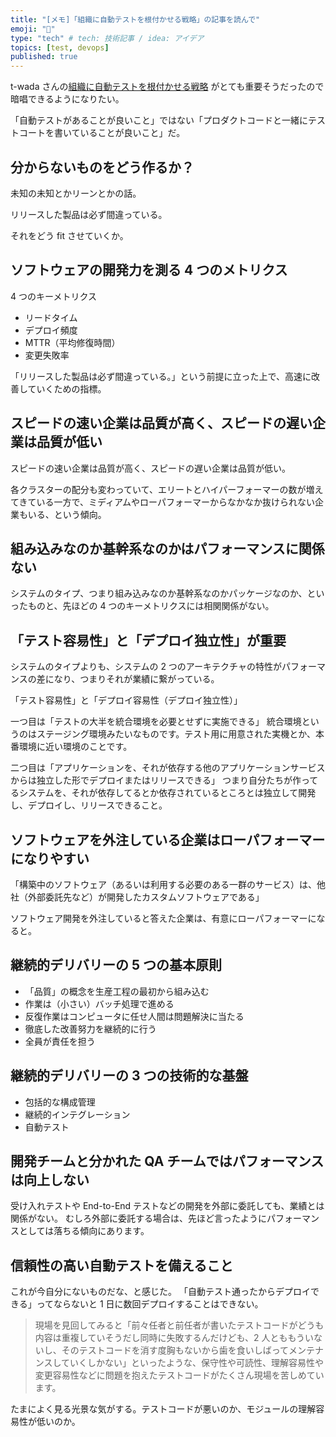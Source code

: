 ```yaml
---
title: "[メモ]「組織に自動テストを根付かせる戦略」の記事を読んで"
emoji: "📝"
type: "tech" # tech: 技術記事 / idea: アイデア
topics: [test, devops]
published: true
---
```


t-wada さんの[組織に自動テストを根付かせる戦略](https://www.publickey1.jp/blog/22/12022.html)
がとても重要そうだったので暗唱できるようになりたい。

「自動テストがあることが良いこと」ではない「プロダクトコードと一緒にテストコートを書いていることが良いこと」だ。

## 分からないものをどう作るか？

未知の未知とかリーンとかの話。

リリースした製品は必ず間違っている。

それをどう fit させていくか。

## ソフトウェアの開発力を測る 4 つのメトリクス

4 つのキーメトリクス

- リードタイム
- デプロイ頻度
- MTTR（平均修復時間）
- 変更失敗率

「リリースした製品は必ず間違っている。」という前提に立った上で、高速に改善していくための指標。

## スピードの速い企業は品質が高く、スピードの遅い企業は品質が低い

スピードの速い企業は品質が高く、スピードの遅い企業は品質が低い。

各クラスターの配分も変わっていて、エリートとハイパーフォーマーの数が増えてきている一方で、ミディアムやローパフォーマーからなかなか抜けられない企業もいる、という傾向。

## 組み込みなのか基幹系なのかはパフォーマンスに関係ない

システムのタイプ、つまり組み込みなのか基幹系なのかパッケージなのか、といったものと、先ほどの 4 つのキーメトリクスには相関関係がない。

## 「テスト容易性」と「デプロイ独立性」が重要

システムのタイプよりも、システムの 2 つのアーキテクチャの特性がパフォーマンスの差になり、つまりそれが業績に繋がっている。

「テスト容易性」と「デプロイ容易性（デプロイ独立性）」

一つ目は「テストの大半を統合環境を必要とせずに実施できる」
統合環境というのはステージング環境みたいなものです。テスト用に用意された実機とか、本番環境に近い環境のことです。

二つ目は「アプリケーションを、それが依存する他のアプリケーションサービスからは独立した形でデプロイまたはリリースできる」
つまり自分たちが作ってるシステムを、それが依存してるとか依存されているところとは独立して開発し、デプロイし、リリースできること。

## ソフトウェアを外注している企業はローパフォーマーになりやすい

「構築中のソフトウェア（あるいは利用する必要のある一群のサービス）は、他社（外部委託先など）が開発したカスタムソフトウェアである」

ソフトウェア開発を外注していると答えた企業は、有意にローパフォーマーになると。

## 継続的デリバリーの 5 つの基本原則

- 「品質」の概念を生産工程の最初から組み込む
- 作業は（小さい）バッチ処理で進める
- 反復作業はコンピュータに任せ人間は問題解決に当たる
- 徹底した改善努力を継続的に行う
- 全員が責任を担う

## 継続的デリバリーの 3 つの技術的な基盤

- 包括的な構成管理
- 継続的インテグレーション
- 自動テスト

## 開発チームと分かれた QA チームではパフォーマンスは向上しない

受け入れテストや End-to-End テストなどの開発を外部に委託しても、業績とは関係がない。
むしろ外部に委託する場合は、先ほど言ったようにパフォーマンスとしては落ちる傾向にあります。

## 信頼性の高い自動テストを備えること

これが今自分にないものだな、と感じた。
「自動テスト通ったからデプロイできる」ってならないと 1 日に数回デプロイすることはできない。

> 現場を見回してみると「前々任者と前任者が書いたテストコードがどうも内容は重複していそうだし同時に失敗するんだけども、2 人とももういないし、そのテストコードを消す度胸もないから歯を食いしばってメンテナンスしていくしかない」といったような、保守性や可読性、理解容易性や変更容易性などに問題を抱えたテストコードがたくさん現場を苦しめています。

たまによく見る光景な気がする。テストコードが悪いのか、モジュールの理解容易性が低いのか。
